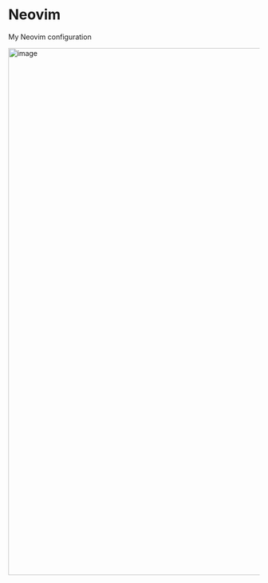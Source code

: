 # Neovim

My Neovim configuration

<img width="1056" alt="image" src="https://user-images.githubusercontent.com/12272702/146540799-363ba561-5c40-4a80-8e39-0f2b0a6093e4.png">
